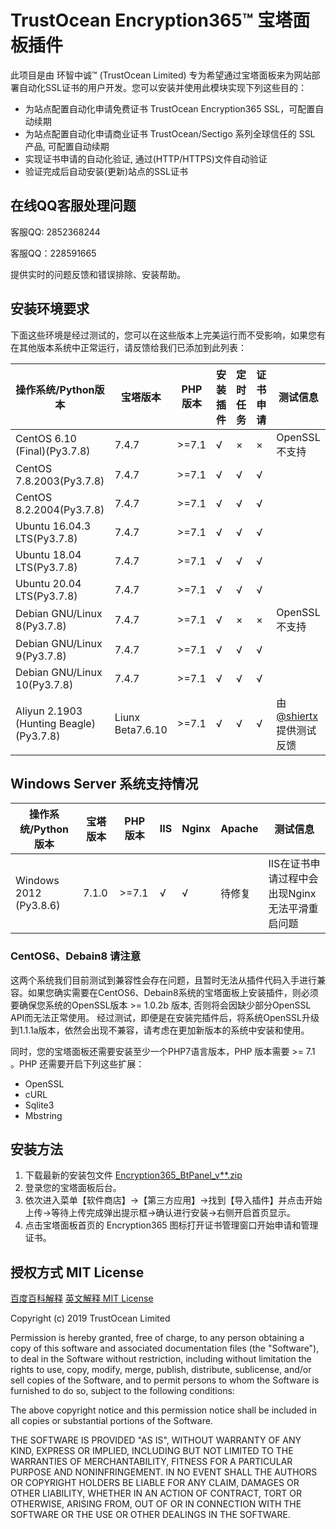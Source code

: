 # TrustOcean Encryption365™ 宝塔面板插件
此项目是由 环智中诚™ (TrustOcean Limited) 专为希望通过宝塔面板来为网站部署自动化SSL证书的用户开发。您可以安装并使用此模块实现下列这些目的：

- 为站点配置自动化申请免费证书 TrustOcean Encryption365 SSL，可配置自动续期
- 为站点配置自动化申请商业证书 TrustOcean/Sectigo 系列全球信任的 SSL 产品, 可配置自动续期
- 实现证书申请的自动化验证, 通过(HTTP/HTTPS)文件自动验证
- 验证完成后自动安装(更新)站点的SSL证书

## 在线QQ客服处理问题
客服QQ: 2852368244

客服QQ：228591665

提供实时的问题反馈和错误排除、安装帮助。

## 安装环境要求
下面这些环境是经过测试的，您可以在这些版本上完美运行而不受影响，如果您有在其他版本系统中正常运行，请反馈给我们已添加到此列表：

操作系统/Python版本 | 宝塔版本 | PHP版本 | 安装插件 | 定时任务 | 证书申请 | 测试信息
 --- | --- |---|---|---|---|---
CentOS 6.10 (Final)(Py3.7.8)|7.4.7|>=7.1|√|×|×|OpenSSL不支持
CentOS 7.8.2003(Py3.7.8)|7.4.7|>=7.1|√|√|√|
CentOS 8.2.2004(Py3.7.8)|7.4.7|>=7.1|√|√|√|
Ubuntu 16.04.3 LTS(Py3.7.8)|7.4.7|>=7.1|√|√|√|
Ubuntu 18.04 LTS(Py3.7.8)|7.4.7|>=7.1|√|√|√|
Ubuntu 20.04 LTS(Py3.7.8)|7.4.7|>=7.1|√|√|√|
Debian GNU/Linux 8(Py3.7.8)|7.4.7|>=7.1|√|×|×|OpenSSL不支持
Debian GNU/Linux 9(Py3.7.8)|7.4.7|>=7.1|√|√|√|
Debian GNU/Linux 10(Py3.7.8)|7.4.7|>=7.1|√|√|√|
Aliyun 2.1903 (Hunting Beagle)(Py3.7.8)|Liunx Beta7.6.10|>=7.1|√|√|√| 由[@shiertx](https://github.com/shiertx)提供测试反馈

## Windows Server 系统支持情况

操作系统/Python版本 | 宝塔版本 | PHP版本 | IIS | Nginx | Apache | 测试信息
 --- | --- | --- | --- | --- | --- | --- 
Windows 2012 (Py3.8.6)|7.1.0|>=7.1|√| √ | 待修复 | IIS在证书申请过程中会出现Nginx无法平滑重启问题



### CentOS6、Debain8 请注意
这两个系统我们目前测试到兼容性会存在问题，且暂时无法从插件代码入手进行兼容。如果您确实需要在CentOS6、Debain8系统的宝塔面板上安装插件，则必须要确保您系统的OpenSSL版本 >= 1.0.2b 版本, 否则将会因缺少部分OpenSSL API而无法正常使用。
经过测试，即便是在安装完插件后，将系统OpenSSL升级到1.1.1a版本，依然会出现不兼容，请考虑在更加新版本的系统中安装和使用。

同时，您的宝塔面板还需要安装至少一个PHP7语言版本，PHP 版本需要 >= 7.1 。PHP 还需要开启下列这些扩展：
- OpenSSL
- cURL
- Sqlite3
- Mbstring

## 安装方法
1. 下载最新的安装包文件 [Encryption365_BtPanel_v**.zip](https://github.com/londry/Encryption365_Baota/releases)
3. 登录您的宝塔面板后台。
4. 依次进入菜单【软件商店】->【第三方应用】->找到【导入插件】并点击开始上传->等待上传完成弹出提示框->确认进行安装->右侧开启首页显示。
5. 点击宝塔面板首页的 Encryption365 图标打开证书管理窗口开始申请和管理证书。

 ## 授权方式 MIT License
 
 [百度百科解释](https://baike.baidu.com/item/MIT%E8%AE%B8%E5%8F%AF%E8%AF%81)
 [英文解释 MIT License](https://choosealicense.com/licenses/mit/#)
 
 Copyright (c) 2019 TrustOcean Limited
 
 Permission is hereby granted, free of charge, to any person obtaining a copy
 of this software and associated documentation files (the "Software"), to deal
 in the Software without restriction, including without limitation the rights
 to use, copy, modify, merge, publish, distribute, sublicense, and/or sell
 copies of the Software, and to permit persons to whom the Software is
 furnished to do so, subject to the following conditions:
 
 The above copyright notice and this permission notice shall be included in all
 copies or substantial portions of the Software.
 
 THE SOFTWARE IS PROVIDED "AS IS", WITHOUT WARRANTY OF ANY KIND, EXPRESS OR
 IMPLIED, INCLUDING BUT NOT LIMITED TO THE WARRANTIES OF MERCHANTABILITY,
 FITNESS FOR A PARTICULAR PURPOSE AND NONINFRINGEMENT. IN NO EVENT SHALL THE
 AUTHORS OR COPYRIGHT HOLDERS BE LIABLE FOR ANY CLAIM, DAMAGES OR OTHER
 LIABILITY, WHETHER IN AN ACTION OF CONTRACT, TORT OR OTHERWISE, ARISING FROM,
 OUT OF OR IN CONNECTION WITH THE SOFTWARE OR THE USE OR OTHER DEALINGS IN THE
 SOFTWARE.